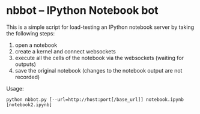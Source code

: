 # nbbot – IPython Notebook bot

This is a simple script for load-testing an IPython notebook server by taking the following steps:

1. open a notebook
2. create a kernel and connect websockets
2. execute all the cells of the notebook via the websockets (waiting for outputs)
3. save the original notebook (changes to the notebook output are not recorded)

Usage:

    python nbbot.py [--url=http://host:port[/base_url]] notebook.ipynb [notebook2.ipynb]

